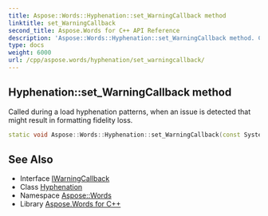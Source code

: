 ```yaml
---
title: Aspose::Words::Hyphenation::set_WarningCallback method
linktitle: set_WarningCallback
second_title: Aspose.Words for C++ API Reference
description: 'Aspose::Words::Hyphenation::set_WarningCallback method. Called during a load hyphenation patterns, when an issue is detected that might result in formatting fidelity loss in C++.'
type: docs
weight: 6000
url: /cpp/aspose.words/hyphenation/set_warningcallback/
---
```

## Hyphenation::set_WarningCallback method


Called during a load hyphenation patterns, when an issue is detected that might result in formatting fidelity loss.

```cpp
static void Aspose::Words::Hyphenation::set_WarningCallback(const System::SharedPtr<Aspose::Words::IWarningCallback> &value)
```

## See Also

* Interface [IWarningCallback](../../iwarningcallback/)
* Class [Hyphenation](../)
* Namespace [Aspose::Words](../../)
* Library [Aspose.Words for C++](../../../)
